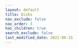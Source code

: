 ```yaml
---
layout: default
title: Disks
nav_exclude: false
nav_order: 3
has_children: true
search_exclude: false
last_modified_date: 2022-06-15
---
```

